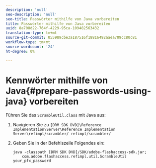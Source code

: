 ```yaml
---
description: 'null'
seo-description: 'null'
seo-title: Passwörter mithilfe von Java vorbereiten
title: Passwörter mithilfe von Java vorbereiten
uuid: 8a708d22-764f-4229-95ca-109482563432
translation-type: tm+mt
source-git-commit: 055989cbe3a187516f18816492aaea709cc80c81
workflow-type: tm+mt
source-wordcount: '24'
ht-degree: 0%

---
```



# Kennwörter mithilfe von Java{#prepare-passwords-using-java} vorbereiten

Führen Sie das `ScrambleUtil.class` mit Java aus:

1. Navigieren Sie zu `[DRM SDK DVD]\Reference Implementation\Server\Reference Implementation Server\refimpl/scrambler/ refimpl/scrambler/`
1. Geben Sie in der Befehlszeile Folgendes ein:

   ```
   java -classpath [DRM SDK DVD]/SDK/adobe-flashaccess-sdk.jar;  
       com.adobe.flashaccess.refimpl.util.ScrambleUtil your_pfx_password
   ```

